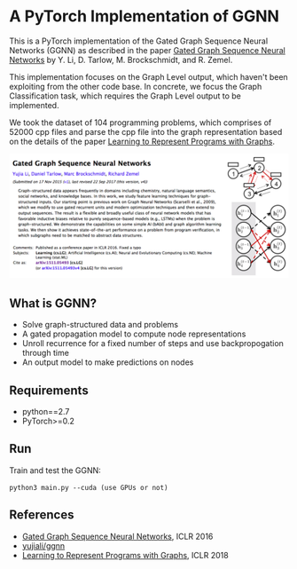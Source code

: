 # A PyTorch Implementation of GGNN

This is a PyTorch implementation of the Gated Graph Sequence Neural Networks (GGNN) as described in the paper [Gated Graph Sequence Neural Networks](https://arxiv.org/abs/1511.05493) by Y. Li, D. Tarlow, M. Brockschmidt, and R. Zemel.

This implementation focuses on the Graph Level output, which haven't been exploiting from the other code base. In concrete, we focus the Graph Classification task, which requires the Graph Level output to be implemented. 

We took the dataset of 104 programming problems, which comprises of 52000 cpp files and parse the cpp file into the graph representation based on the details of the paper [Learning to Represent Programs with Graphs](https://arxiv.org/abs/1711.00740).

<img src="images/ggnn.png">    

## What is GGNN?
- Solve graph-structured data and problems
- A gated propagation model to compute node representations
- Unroll recurrence for a fixed number of steps and use backpropogation through time
- An output model to make predictions on nodes

## Requirements
- python==2.7
- PyTorch>=0.2

## Run 
Train and test the GGNN:
```
python3 main.py --cuda (use GPUs or not)
```

## References
- [Gated Graph Sequence Neural Networks](https://arxiv.org/abs/1511.05493), ICLR 2016
- [yujiali/ggnn](https://github.com/yujiali/ggnn)
- [Learning to Represent Programs with Graphs](https://arxiv.org/abs/1711.00740), ICLR 2018
